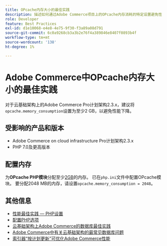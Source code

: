 ```yaml
---
title: OPcache内存大小的最佳实践
description: 描述如何通过Adobe Commerce项目上的OPcache内存消耗的特定设置避免性能下降。
role: Developer
feature: Best Practices
exl-id: d1e10068-e4e8-4e75-9f30-f3a89a08d791
source-git-commit: 6c0a9268cb3a3b2e76f4a389846e8407f0893b4f
workflow-type: tm+mt
source-wordcount: '138'
ht-degree: 1%

---
```


# Adobe Commerce中OPcache内存大小的最佳实践

对于云基础架构上的Adobe Commerce Pro计划架构2.3.x，建议将`opcache.memory_consumption`设置为至少2 GB，以避免性能下降。

## 受影响的产品和版本

* Adobe Commerce on cloud infrastructure Pro计划架构2.3.x
* PHP 7.0及更高版本

## 配置内存

为&#x200B;**OPcache PHP模块**&#x200B;分配至少[2GB](https://www.php.net/manual/en/book.opcache.php)的内存。 已在`php.ini`文件中配置OPcache模块。 要分配2048 MB的内存，请设置`opcache.memory_consumption = 2048`。

## 其他信息

* [性能最佳实践 — PHP设置](../../../performance/software.md#php-settings)
* [配置PHP选项](https://experienceleague.adobe.com/en/docs/commerce-cloud-service/user-guide/configure/app/configure-app-yaml)
* [云基础架构上Adobe Commerce的数据库最佳实践](database-on-cloud.md)
* [Adobe Commerce中有关云基础架构的最常见数据库问题](../maintenance/resolve-database-performance-issues.md)
* [索引器“按计划更新”可优化Adobe Commerce性能](../maintenance/indexer-configuration.md)
